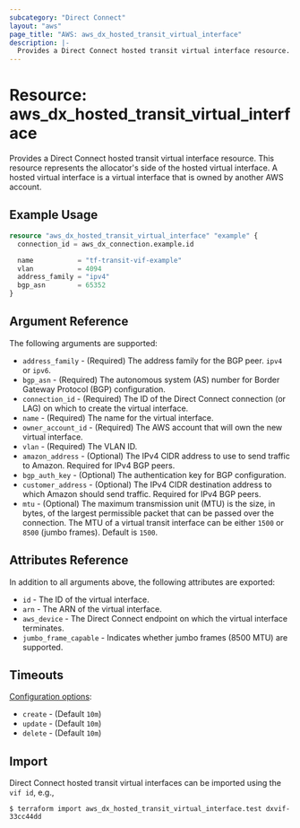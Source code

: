 ```yaml
---
subcategory: "Direct Connect"
layout: "aws"
page_title: "AWS: aws_dx_hosted_transit_virtual_interface"
description: |-
  Provides a Direct Connect hosted transit virtual interface resource.
---
```


# Resource: aws_dx_hosted_transit_virtual_interface

Provides a Direct Connect hosted transit virtual interface resource.
This resource represents the allocator's side of the hosted virtual interface.
A hosted virtual interface is a virtual interface that is owned by another AWS account.

## Example Usage

```terraform
resource "aws_dx_hosted_transit_virtual_interface" "example" {
  connection_id = aws_dx_connection.example.id

  name           = "tf-transit-vif-example"
  vlan           = 4094
  address_family = "ipv4"
  bgp_asn        = 65352
}
```

## Argument Reference

The following arguments are supported:

* `address_family` - (Required) The address family for the BGP peer. `ipv4 ` or `ipv6`.
* `bgp_asn` - (Required) The autonomous system (AS) number for Border Gateway Protocol (BGP) configuration.
* `connection_id` - (Required) The ID of the Direct Connect connection (or LAG) on which to create the virtual interface.
* `name` - (Required) The name for the virtual interface.
* `owner_account_id` - (Required) The AWS account that will own the new virtual interface.
* `vlan` - (Required) The VLAN ID.
* `amazon_address` - (Optional) The IPv4 CIDR address to use to send traffic to Amazon. Required for IPv4 BGP peers.
* `bgp_auth_key` - (Optional) The authentication key for BGP configuration.
* `customer_address` - (Optional) The IPv4 CIDR destination address to which Amazon should send traffic. Required for IPv4 BGP peers.
* `mtu` - (Optional) The maximum transmission unit (MTU) is the size, in bytes, of the largest permissible packet that can be passed over the connection. The MTU of a virtual transit interface can be either `1500` or `8500` (jumbo frames). Default is `1500`.

## Attributes Reference

In addition to all arguments above, the following attributes are exported:

* `id` - The ID of the virtual interface.
* `arn` - The ARN of the virtual interface.
* `aws_device` - The Direct Connect endpoint on which the virtual interface terminates.
* `jumbo_frame_capable` - Indicates whether jumbo frames (8500 MTU) are supported.

## Timeouts

[Configuration options](https://developer.hashicorp.com/terraform/language/resources/syntax#operation-timeouts):

- `create` - (Default `10m`)
- `update` - (Default `10m`)
- `delete` - (Default `10m`)

## Import

Direct Connect hosted transit virtual interfaces can be imported using the `vif id`, e.g.,

```
$ terraform import aws_dx_hosted_transit_virtual_interface.test dxvif-33cc44dd
```
